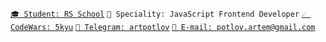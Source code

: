 [`🎓 Student: RS School`](https://rs.school/js) `👷 Speciality: JavaScript Frontend Developer` [`☄️ CodeWars: 5kyu`](https://www.codewars.com/users/artpotlov) [`💬 Telegram: artpotlov`](https://t.me/artpotlov) [`📧 E-mail: potlov.artem@gmail.com`](mailto:potlov.artem@gmail.com)